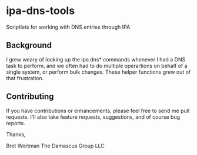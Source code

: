 # ipa-dns-tools
Scriptlets for working with DNS entries through IPA

## Background
I grew weary of looking up the ipa dns* commands whenever I had a DNS task to
perform, and we often had to do multiple operartions on behalf of a single
system, or perform bulk changes. These helper functions grew out of that
frustration.

## Contributing

If you have contributions or enhancements, please feel free to send me pull
requests. I'll also take feature requests, suggestions, and of course bug
reports.

Thanks,


Bret Wortman
The Damascus Group LLC
